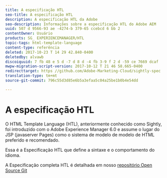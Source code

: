 ```yaml
---
title: A especificação HTL
seo-title: A especificação HTL
description: A especificação HTL da Adobe
seo-description: Informações sobre a especificação HTL do Adobe AEM
uuid: 507 d 9566-93 ae -4274-b 379-65 ccebcd 6 bb 2
contentOwner: Usuário
products: SG_ EXPERIENCEMANAGER/HTL
topic-tags: html-template-language
content-type: referência
deleted: 2017-10-23 T 14 29 42.840-0400
deletedby: alvawb
discoiquuid: 7 fb 48 e 5 d -7 d 8 d -4 fb 3-9 f 2 d -59 ce 7669 dcaf
mwpw-migration-script-version: 2017-10-12 T 21 46 58.665-0400
redirecttarget: https //github.com/Adobe-Marketing-Cloud/sightly-spec
translation-type: tm+mt
source-git-commit: 796c55d3d85e6b5a3efaa5c04a25be1b0b4e54dd

---
```



# A especificação HTL

O HTML Template Language (HTL), anteriormente conhecido como Sightly, foi introduzido com o Adobe Experience Manager 6.0 e assume o lugar do JSP (javaserver Pages) como o sistema de modelo de modelo de HTML preferido e recomendado.

Essa é a Especificação HTL que define a sintaxe e o comportamento do idioma.

A Especificação completa HTL é detalhada em nosso [repositório Open Source Git](https://github.com/adobe/htl-spec)
